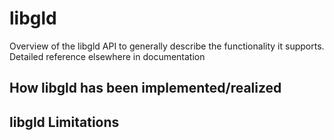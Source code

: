 # libgld
Overview of the libgld API to generally describe the functionality it supports. Detailed reference elsewhere in documentation

## How libgld has been implemented/realized

## libgld Limitations

